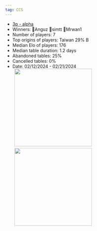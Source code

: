 ```yaml
---
tag: CCS
---
```

- [3p - alpha](https://boardgamearena.com/tournament?id=272009)
- Winners: 🥇Anguz 🥈simtt 🥉Mrwan1
- Number of players: 7
- Top origins of players: Taiwan 29% B
- Median Elo of players: 176
- Median table duration: 1.2 days
- Abandoned tables: 25%
- Cancelled tables: 0% 
- Date: 02/12/2024 - 02/21/2024
<div>
 <img src="/wpoc/assets/images/t_Carcassonne_Elo_20240305192147.png" width="250" style="display: block; margin-left: 30px; margin-bottom: 5px; margin-top:-15px"/>
</div>
<div>
 <img src="/wpoc/assets/images/t_Carcassonne_Duration_20240305192650.png" width="250" style="display: block; margin-left: 30px; margin-bottom: 5px;"/>
</div>

